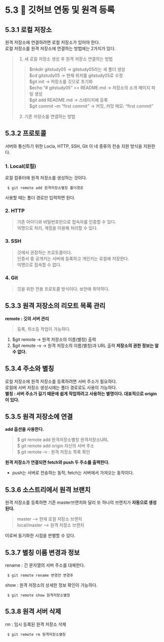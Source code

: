 5.3 🚀 깃허브 연동 및 원격 등록
=
5.3.1 로컬 저장소
-
원격 저장소에 연결하려면 로컬 저장소가 있어야 한다.    
로컬 저장소를 원격 저장소에 연결하는 방법에는 2가지가 있다.
> 1. 새 로컬 저장소 생성 후 원격 저장소 연결하는 방법
>> $mkdir gitstudy05 -> gitstudy05라는 새 폴더 생성<br>
$cd gitstudy05 -> 현재 위치를 gitstudy05로 수정<br>
$git init -> 저장소를 깃으로 초기화<br>
$echo “# gitstudy05” >> README.md -> 저장소의 소개 페이지 파일 생성<br>
$git add README.md -> 스테이지에 등록<br>
$git commit –m “first commit” -> 커밋, 커밋 메모: “first commit”
> 2. 기존 저장소를 연결하는 방법<br>

## 5.3.2 프로토콜
서버와 통신하기 위한 Locla, HTTP, SSH, Git 이 네 종류의 전송 지원 방식을 지원한다.
### 1. Local(로컬)
로컬 컴퓨터에 원격 저정소를 생성하는 것이다.

     $ git remote add 원격저장소별칭 폴더경로
사용할 때는 폴더 경로만 입력하면 된다.

### 2. HTTP
> 기존 아이디와 비밀번호만으로 접속자를 인증할 수 있다. <br>
> 익명으로 처리, 계정을 이용해 처리할 수 있다.

### 3. SSH
> 깃에서 권장하는 프로토콜이다. <br>
> 인증서 중 공개키는 서버에 등록하고 개인키는 로컬에 저장한다. <br>
> 익명으로 접속할 수 없다.
### 4. Git
> 깃을 위한 전용 프로토콜 방식이다. 보안에 취약하다.

## 5.3.3 원격 저장소의 리모트 목록 관리
**remote : 깃의 서버 관리**
> 등록, 취소등 작업이 가능하다.

1. $git remote -> 원격 저장소의 이름(별칭) 출력
2. $git remote –v -> 원격 저장소의 이름(별칭)과 URL 출력 **저장소의 권한 정보는 알 수 없다.**

## 5.3.4 주소와 별칭
로컬 저장소에 원격 저장소를 등록하려면 서버 주소가 필요하다. <br>
로컬에 서버 저장소 생성시에는 폴더 경로로도 사용이 가능하다. <br>
**별칭 : 서버 주소가 길기 때문에 쉽게 작업하려고 사용하는 별명이다. 대표적으로 origin이 있다.**

## 5.3.5 원격 저장소에 연결
**add 옵션을 사용한다.**
> $ git remote add 원격저장소별칭 원격저장소URL <br>
> $ git remote add origin 자신의 서버 주소 <br>
> $ git remote –v : 원격 저장소 목록 확인

**원격 저장소가 연결되면 fetch와 push 두 주소를 출력한다.**
- push는 서버로 전송하는 동작, fetch는 서버에서 가져오는 동작이다.

## 5.3.6 소스트리에서 원격 브랜치
원격 저장소를 등록하면 기존 master브랜치와 달리 또 하나의 브랜치가 **자동으로 생성된다.**
> master --> 현재 로컬 저장소 브랜치 <br>
> local/master  --> 원격 저장소 브랜치

이로써 동기화한 시점을 판별할 수 있다.

## 5.3.7 별칭 이름 변경과 정보
rename : 긴 문자열의 서버 주소를 대체한다.

     $ git remote rename 변경전 변경후
show : 원격 저장소의 상세한 정보 확인이 가능하다.

     $ git remote show 원격저장소별칭

## 5.3.8 원격 서버 삭제
rm : 임시 등록된 원격 저장소 삭제

     $ git remote rm 원격저장소별칭
